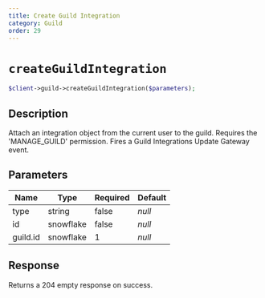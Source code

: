 ```yaml
---
title: Create Guild Integration
category: Guild
order: 29
---
```


# `createGuildIntegration`

```php
$client->guild->createGuildIntegration($parameters);
```

## Description

Attach an integration object from the current user to the guild. Requires the &#039;MANAGE_GUILD&#039; permission.  Fires a Guild Integrations Update Gateway event.

## Parameters


Name | Type | Required | Default
--- | --- | --- | ---
type | string | false | *null*
id | snowflake | false | *null*
guild.id | snowflake | 1 | *null*

## Response

Returns a 204 empty response on success.

